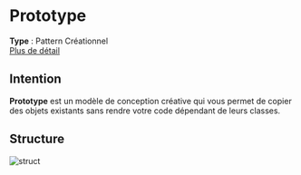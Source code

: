 # Prototype
**Type** : Pattern Créationnel \
[Plus de détail](https://refactoring.guru/design-patterns/prototype)
## Intention
**Prototype** est un modèle de conception créative qui vous permet de copier des objets existants sans rendre votre code dépendant de leurs classes.

## Structure
![struct](https://refactoring.guru/images/patterns/diagrams/prototype/structure.png)
